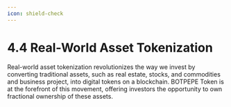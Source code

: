 ```yaml
---
icon: shield-check
---
```


# 4.4 Real-World Asset Tokenization

Real-world asset tokenization revolutionizes the way we invest by converting traditional assets, such as real estate, stocks, and commodities and business project, into digital tokens on a blockchain. BOTPEPE Token is at the forefront of this movement, offering investors the opportunity to own fractional ownership of these assets.
